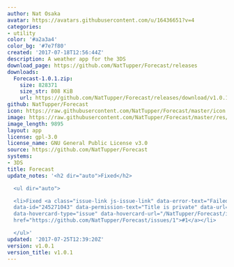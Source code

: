 ```yaml
---
author: Nat Osaka
avatar: https://avatars.githubusercontent.com/u/16436651?v=4
categories:
- utility
color: '#a2a3a4'
color_bg: '#7e7f80'
created: '2017-07-18T12:56:44Z'
description: A weather app for the 3DS
download_page: https://github.com/NatTupper/Forecast/releases
downloads:
  Forecast-1.0.1.zip:
    size: 828371
    size_str: 808 KiB
    url: https://github.com/NatTupper/Forecast/releases/download/v1.0.1/Forecast-1.0.1.zip
github: NatTupper/Forecast
icon: https://raw.githubusercontent.com/NatTupper/Forecast/master/icon.png
image: https://raw.githubusercontent.com/NatTupper/Forecast/master/res/banner%20icon.png
image_length: 9895
layout: app
license: gpl-3.0
license_name: GNU General Public License v3.0
source: https://github.com/NatTupper/Forecast
systems:
- 3DS
title: Forecast
update_notes: '<h2 dir="auto">Fixed</h2>

  <ul dir="auto">

  <li>Fixed <a class="issue-link js-issue-link" data-error-text="Failed to load title"
  data-id="245271043" data-permission-text="Title is private" data-url="https://github.com/NatTupper/Forecast/issues/1"
  data-hovercard-type="issue" data-hovercard-url="/NatTupper/Forecast/issues/1/hovercard"
  href="https://github.com/NatTupper/Forecast/issues/1">#1</a></li>

  </ul>'
updated: '2017-07-25T12:39:20Z'
version: v1.0.1
version_title: v1.0.1
---
```

